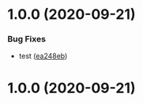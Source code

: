 # 1.0.0 (2020-09-21)

### Bug Fixes

- test ([ea248eb](https://github.com/YooYooY/react-ts-quick-starter/commit/ea248ebfcbebc5beae562eabee931273a1bb4e6d))

# 1.0.0 (2020-09-21)
